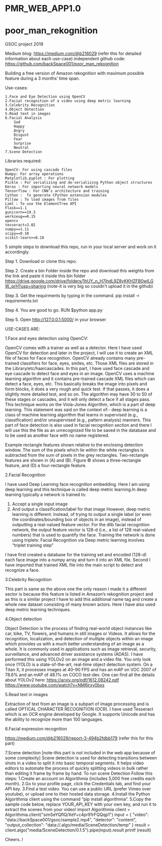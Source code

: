 # PMR_WEB_APP1.0

# poor_man_rekognition
GSOC project 2019

Medium blog: https://medium.com/@b216029 (refer this for detailed information about each use-case)
independent github code: https://github.com/backSpace001/poor_man_rekognition

Building a free version of Amazon rekognition with maximum possible feature during a 3 months’ time span.

Use-cases:

   	1.Face and Eye Detection using OpenCV
	2.Facial recognition of a video using deep metric learning
	3.Celebrity Recognition
 	4.Object Detection
	5.Read text in images
 	6.Facial Analysis
 		Sad
 		Happy
 		Angry
 		Disgust
 		Fear
 		Surprise
 		Neutral
 	7.Scene Detection

Libraries required:

	OpenCV: For using cascade files
	Numpy: For array operations
	Matplotlib.pyplot : For plotting
	Pickle : For serializing and de-serializing Python object structures
	Keras : For importing neural network models 
	Tensorflow : For CNN’s architecture and training
	Cython :  To generate CPython extension modules
	Pillow : To load images from files
	Lxml : To use the ElementTree API
	Flask==1.1
	gunicorn==19.3
	werkzeug==0.15
	opencv
	tesseract=3.02
	numpy==1.11
	scipy==0.18
	scikit-learn>=0.18

5 simple steps to download this repo, run in your local server and work on it accordingly.

Step 1.
        Download or clone this repo.

Step 2.
	Create a bin Folder inside the repo and download this weights from the link and paste it inside this bin folder
	https://drive.google.com/drive/folders/1hUY_n_H7jhdL9Z8yKKHZFB0wILGW_prH?usp=sharing
	(note-it is very big so couldn't upload it in the github)
	
Step 3.
        Get the requirments by typing in the command.
        pip install -r requirements.txt
        
Step 4.
        You are good to go.
        RUN $python app.py
     
Step 5.
        Open http://127.0.0.1:5000/ in your browser


USE-CASES ARE:

1.Face and eyes detection using OpenCV:

OpenCV comes with a trainer as well as a detector. Here I have used OpenCV for detection and later in the project, I will use it to create an XML file of faces for Face recognition. OpenCV already contains many pre-trained classifiers for face, eyes, smiles, etc. Those XML files are stored in the Library/etc/haarcascades. In this part, I have used face cascade and eye cascade to detect face and eyes in an image. OpenCV uses a machine learning algorithm and it contains pre-trained cascade XML files which can detect a face, eyes, etc. This basically breaks the image into pixels and form blocks, it does a very rough and quick test. If that passes, it does a slightly more detailed test, and so on. The algorithm may have 30 to 50 of these stages or cascades, and it will only detect a face if all stages pass.
This technique works on the Viola-Jones Algorithm, which is a part of deep learning. This statement was said on the context of:- deep learning is a class of machine learning algorithm that learns in supervised (e.g., classification) and/or unsupervised (e.g., pattern analysis) manners.
This part of face detection is also used in facial recognition section and there I will use this the file as an unrecognized file to be saved in the database and to be used as another face with no name registered.

Example rectangle features shown relative to the enclosing detection window. The sum of the pixels which lie within the white rectangles is subtracted from the sum of pixels in the grey rectangles. Two-rectangle features are shown in (A) and (B). Figure © shows a three-rectangle feature, and (D) a four-rectangle feature.


2.Facial Recognition

I have used Deep Learning face recognition embedding. Here I am using deep learning and this technique is called deep metric learning.In deep learning typically a network is trained to:
1. Accept a single input image
2. And output a classification/label for that image
However, deep metric learning is different. Instead, of trying to output a single label (or even the coordinates/bounding box of objects in an image), instead of outputting a real-valued feature vector. For the dlib facial recognition network, the output feature vector is 128-d (i.e., a list of 128 real-valued numbers) that is used to quantify the face. Training the network is done using triplets:
Facial Recognition via Deep metric learning involves “triplet training step”

I have first created a database for the training set and encoded (128-d) each face image into a numpy array and turn it into an XML file. Second I have imported that trained XML file into the main script to detect and recognize a face.


3.Celebrity Recognition

This part is same as the above one the only reason I made it a different sector is because this feature is listed in Amazon’s rekognition project and as this is a similar project I have to add this additional name tag and create a whole new dataset consisting of many known actors.
Here I have also used deep metric learning techniques.


4.Object detection

Object Detection is the process of finding real-world object instances like car, bike, TV, flowers, and humans in still images or Videos. It allows for the recognition, localization, and detection of multiple objects within an image which provides us with a much better understanding of an image as a whole. It is commonly used in applications such as image retrieval, security, surveillance, and advanced driver assistance systems (ADAS).
I have performed this using YOLOv2 on an image and a video file. You only look once (YOLO) is a state-of-the-art, real-time object detection system. On a Titan X, it processes images at 40–90 FPS and has an mAP on VOC 2007 of 78.6% and an mAP of 48.1% on COCO test-dev. One can find all the details about YOLOv2 here:
https://arxiv.org/pdf/1612.08242.pdf
https://www.youtube.com/watch?v=NM6lrxy0bxs


5.Read text in images

Extraction of text from an image is a subpart of image processing and is called OPTICAL CHARACTER RECOGNITION (OCR). I have used Tesseract which is an OCR engine developed by Google. It supports Unicode and has the ability to recognize more than 100 languages.


6.Facial expression recognition

https://medium.com/@b216029/report-3-494b2fdbb179  (refer this for this part)


7.Scene detection
[note-this part is not included in the web app because of some complexity]
Scene detection is used for detecting transitions between shots in a video to split it into basic temporal segments. It helps video editors to automate the process of quickly splitting videos in bulk rather than editing it frame by frame by hand.
To run scene Detection Follow this steps:
	1.Create an account on Algorithmia (includes 5,000 free credits each month).
	2.Go to your profile page, click the Credentials tab, and find your API key.
	3.Find a test video. You can use a public URL (prefer Vimeo over youtube), or upload one to their hosted data storage.
	4.Install the Python Algorithmia client using the command “pip install algorithmia“.
	5.Copy the sample code below, replace YOUR_API_KEY with your own key, and run it to extract the scenes from your video!
import Algorithmia
client = Algorithmia.client("simSeYQfIQ/XeY+c4pr91rFQQqp1")
input = {
  "video": "data://backSpace001/gsoc/sample2.mp4",
  "detector": "content",
  "output_collection": "data://.algo/media/SceneDetection/temp"
}
result = client.algo("media/SceneDetection/0.1.5").pipe(input).result
printf (result)

Cheers..!
